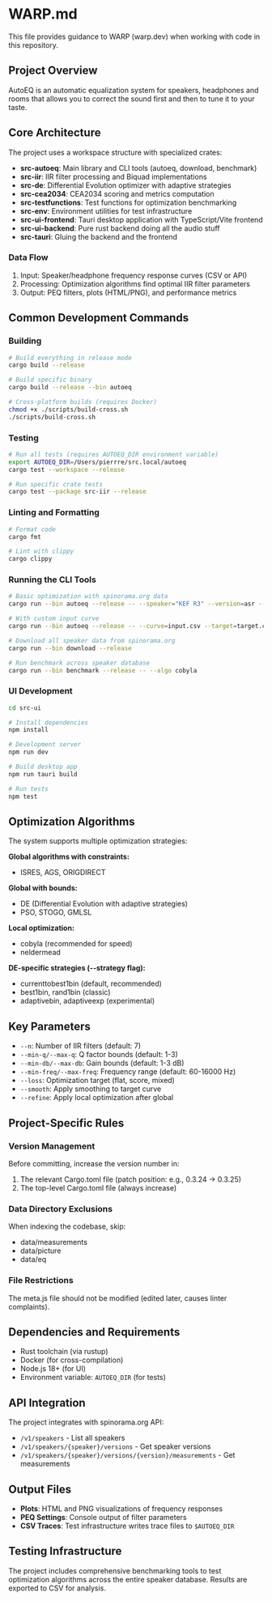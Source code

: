 <!-- markdownlint-disable-file MD013 -->

# WARP.md

This file provides guidance to WARP (warp.dev) when working with code in this repository.

## Project Overview

AutoEQ is an automatic equalization system for speakers, headphones and rooms that allows you to correct the sound first and then to tune it to your taste.

## Core Architecture

The project uses a workspace structure with specialized crates:

- **src-autoeq**: Main library and CLI tools (autoeq, download, benchmark)
- **src-iir**: IIR filter processing and Biquad implementations
- **src-de**: Differential Evolution optimizer with adaptive strategies
- **src-cea2034**: CEA2034 scoring and metrics computation
- **src-testfunctions**: Test functions for optimization benchmarking
- **src-env**: Environment utilities for test infrastructure
- **src-ui-frontend**: Tauri desktop application with TypeScript/Vite frontend
- **src-ui-backend**: Pure rust backend doing all the audio stuff
- **src-tauri**: Gluing the backend and the frontend

### Data Flow

1. Input: Speaker/headphone frequency response curves (CSV or API)
2. Processing: Optimization algorithms find optimal IIR filter parameters
3. Output: PEQ filters, plots (HTML/PNG), and performance metrics

## Common Development Commands

### Building

```bash
# Build everything in release mode
cargo build --release

# Build specific binary
cargo build --release --bin autoeq

# Cross-platform builds (requires Docker)
chmod +x ./scripts/build-cross.sh
./scripts/build-cross.sh
```

### Testing

```bash
# Run all tests (requires AUTOEQ_DIR environment variable)
export AUTOEQ_DIR=/Users/pierrre/src.local/autoeq
cargo test --workspace --release

# Run specific crate tests
cargo test --package src-iir --release
```

### Linting and Formatting

```bash
# Format code
cargo fmt

# Lint with clippy
cargo clippy
```

### Running the CLI Tools

```bash
# Basic optimization with spinorama.org data
cargo run --bin autoeq --release -- --speaker="KEF R3" --version=asr --measurement=CEA2034 --algo cobyla

# With custom input curve
cargo run --bin autoeq --release -- --curve=input.csv --target=target.csv --n=7 --algo autoeq:de

# Download all speaker data from spinorama.org
cargo run --bin download --release

# Run benchmark across speaker database
cargo run --bin benchmark --release -- --algo cobyla
```

### UI Development

```bash
cd src-ui

# Install dependencies
npm install

# Development server
npm run dev

# Build desktop app
npm run tauri build

# Run tests
npm test
```

## Optimization Algorithms

The system supports multiple optimization strategies:

**Global algorithms with constraints:**

- ISRES, AGS, ORIGDIRECT

**Global with bounds:**

- DE (Differential Evolution with adaptive strategies)
- PSO, STOGO, GMLSL

**Local optimization:**

- cobyla (recommended for speed)
- neldermead

**DE-specific strategies (--strategy flag):**

- currenttobest1bin (default, recommended)
- best1bin, rand1bin (classic)
- adaptivebin, adaptiveexp (experimental)

## Key Parameters

- `--n`: Number of IIR filters (default: 7)
- `--min-q/--max-q`: Q factor bounds (default: 1-3)
- `--min-db/--max-db`: Gain bounds (default: 1-3 dB)
- `--min-freq/--max-freq`: Frequency range (default: 60-16000 Hz)
- `--loss`: Optimization target (flat, score, mixed)
- `--smooth`: Apply smoothing to target curve
- `--refine`: Apply local optimization after global

## Project-Specific Rules

### Version Management

Before committing, increase the version number in:

1. The relevant Cargo.toml file (patch position: e.g., 0.3.24 → 0.3.25)
2. The top-level Cargo.toml file (always increase)

### Data Directory Exclusions

When indexing the codebase, skip:

- data/measurements
- data/picture
- data/eq

### File Restrictions

The meta.js file should not be modified (edited later, causes linter complaints).

## Dependencies and Requirements

- Rust toolchain (via rustup)
- Docker (for cross-compilation)
- Node.js 18+ (for UI)
- Environment variable: `AUTOEQ_DIR` (for tests)

## API Integration

The project integrates with spinorama.org API:

- `/v1/speakers` - List all speakers
- `/v1/speakers/{speaker}/versions` - Get speaker versions
- `/v1/speakers/{speaker}/versions/{version}/measurements` - Get measurements

## Output Files

- **Plots**: HTML and PNG visualizations of frequency responses
- **PEQ Settings**: Console output of filter parameters
- **CSV Traces**: Test infrastructure writes trace files to `$AUTOEQ_DIR`

## Testing Infrastructure

The project includes comprehensive benchmarking tools to test optimization algorithms across the entire speaker database. Results are exported to CSV for analysis.
